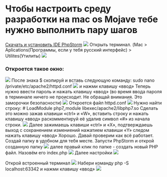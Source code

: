 # Чтобы настроить среду разработки на mac os Mojave тебе нужно выполнить пару шагов
[Скачать и установить IDE PhpStorm](https://www.jetbrains.com/phpstorm/)
![](img/1.1.png)
Открыть терминал. (Mac > Aplications(Программы, если у тебя русский интерфейс) > Utilites(Утилиты)
![](img/1.2.png)
### Откроется такое окно:
![](img/1.3.png)
После знака $ скопируй и вставь следующую команду:
sudo nano /private/etc/apache2/httpd.conf
![](img/1.4.png)
и нажми клавишу «ввод»
Теперь нужно ввести пароль и нажать клавишу «ввод»
(во время ввода пароля в терминале ничего не происходит. Не обращай внимания. Это заморочки безопасности)
![](img/1.5.png)
Откроется файл httpd.conf
![](img/1.6.png)
Нужно найти строку: # LoadModule php7_module libexec/apache2/libphp7.so
Сделать это можно зажав клавиши «ctrl» и «W», вставить строку и нажать клавишу «ввод»
раскомментируй её удалив символ «#» из начала строки.
![](img/1.7.png)
Далее зажимаешь клавиши «ctrl» и «Х», подтверждаешь выход с сохранением измениений нажатием клавиши «Y» следом
нажать клавишу «ввод»
Хорошо. Давай проверим как всё работает. Создай папку в удобном для тебя месте.
Запусти PhpStorm и открой созданную папку
![](img/1.8.png)
далее правый клик по папке - создать новый PHP файл. Назовём его index.php
![](img/1.9.png)
Далее настройки
![](img/1.13.png)

Открой встроенный терминал
![](img/1.10.png)
Набери команду php -S localhost:63342 
и нажми клавишу «ввод»
![](img/1.11.png)
